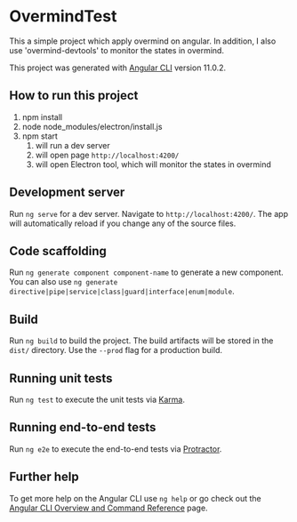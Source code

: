 # OvermindTest

This a simple project which apply overmind on angular. In addition, I also use 'overmind-devtools' to monitor the states in overmind.

This project was generated with [Angular CLI](https://github.com/angular/angular-cli) version 11.0.2.

## How to run this project
1. npm install
2. node node_modules/electron/install.js
3. npm start 
    1. will run a dev server
    2. will open page `http://localhost:4200/`
    3. will open Electron tool, which will monitor the states in overmind
 

## Development server

Run `ng serve` for a dev server. Navigate to `http://localhost:4200/`. The app will automatically reload if you change any of the source files.

## Code scaffolding

Run `ng generate component component-name` to generate a new component. You can also use `ng generate directive|pipe|service|class|guard|interface|enum|module`.

## Build

Run `ng build` to build the project. The build artifacts will be stored in the `dist/` directory. Use the `--prod` flag for a production build.

## Running unit tests

Run `ng test` to execute the unit tests via [Karma](https://karma-runner.github.io).

## Running end-to-end tests

Run `ng e2e` to execute the end-to-end tests via [Protractor](http://www.protractortest.org/).

## Further help

To get more help on the Angular CLI use `ng help` or go check out the [Angular CLI Overview and Command Reference](https://angular.io/cli) page.
